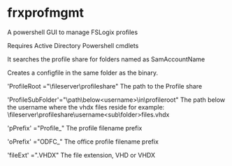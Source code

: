# frxprofmgmt
A powershell GUI to manage FSLogix profiles

Requires Active Directory Powershell cmdlets

It searches the profile share for folders named as SamAccountName

Creates a configfile in the same folder as the binary.

'ProfileRoot     ="\\fileserver\profileshare"
The path to the Profile share

'ProfileSubFolder'="\path\below\<username>\in\profileroot\"
The path below the username where the vhdx files reside for example:
\\fileserver\profileshare\username\<sub\folder\>files.vhdx

'pPrefix'         ="Profile_"
The profile filename prefix

'oPrefix'         ="ODFC_"
The office profile filename prefix

'fileExt'         =".VHDX"
The file extension, VHD or VHDX
